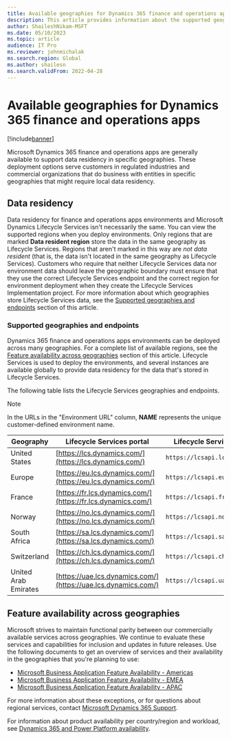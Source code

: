 ```yaml
---
title: Available geographies for Dynamics 365 finance and operations apps
description: This article provides information about the supported geographies and endpoints for Microsoft Dynamics 365 finance and operations apps.
author: ShaileshNikam-MSFT
ms.date: 05/10/2023
ms.topic: article
audience: IT Pro
ms.reviewer: johnmichalak
ms.search.region: Global
ms.author: shailesn
ms.search.validFrom: 2022-04-28
---
```


# Available geographies for Dynamics 365 finance and operations apps

[!include[banner](../includes/banner.md)]

Microsoft Dynamics 365 finance and operations apps are generally available to support data residency in specific geographies. These deployment options serve customers in regulated industries and commercial organizations that do business with entities in specific geographies that might require local data residency.

## Data residency

Data residency for finance and operations apps environments and Microsoft Dynamics Lifecycle Services isn't necessarily the same. You can view the supported regions when you deploy environments. Only regions that are marked **Data resident region** store the data in the same geography as Lifecycle Services. Regions that aren't marked in this way are *not data resident* (that is, the data isn't located in the same geography as Lifecycle Services). Customers who require that neither Lifecycle Services data nor environment data should leave the geographic boundary must ensure that they use the correct Lifecycle Services endpoint and the correct region for environment deployment when they create the Lifecycle Services Implementation project. For more information about which geographies store Lifecycle Services data, see the [Supported geographies and endpoints](#supported-geographies-and-endpoints) section of this article.

### Supported geographies and endpoints

Dynamics 365 finance and operations apps environments can be deployed across many geographies. For a complete list of available regions, see the [Feature availability across geographies](#feature-availability-across-geographies) section of this article. Lifecycle Services is used to deploy the environments, and several instances are available globally to provide data residency for the data that's stored in Lifecycle Services.

The following table lists the Lifecycle Services geographies and endpoints.

> [!NOTE]
> In the URLs in the "Environment URL" column, **NAME** represents the unique customer-defined environment name.

| Geography | Lifecycle Services portal | Lifecycle Services API endpoint | Environment URL |
|-----------|--------------|------------------|----------------------|
| United States | [https://lcs.dynamics.com/](https://lcs.dynamics.com/) | `https://lcsapi.lcs.dynamics.com` | `https://NAME.operations.dynamics.com/` |
| Europe | [https://eu.lcs.dynamics.com/](https://eu.lcs.dynamics.com/) | `https://lcsapi.eu.lcs.dynamics.com` | `https://NAME.operations.eu.dynamics.com/` |
| France | [https://fr.lcs.dynamics.com/](https://fr.lcs.dynamics.com/) | `https://lcsapi.fr.lcs.dynamics.com` | `https://NAME.operations.fr.dynamics.com/` |
| Norway | [https://no.lcs.dynamics.com/](https://no.lcs.dynamics.com/) | `https://lcsapi.no.lcs.dynamics.com` | `https://NAME.operations.no.dynamics.com/` |
| South Africa | [https://sa.lcs.dynamics.com/](https://sa.lcs.dynamics.com/) | `https://lcsapi.sa.lcs.dynamics.com` | `https://NAME.operations.sa.dynamics.com/` |
| Switzerland | [https://ch.lcs.dynamics.com/](https://ch.lcs.dynamics.com/) | `https://lcsapi.ch.lcs.dynamics.com` | `https://NAME.operations.ch.dynamics.com/` |
| United Arab Emirates | [https://uae.lcs.dynamics.com/](https://uae.lcs.dynamics.com/) | `https://lcsapi.uae.lcs.dynamics.com` | `https://NAME.operations.uae.dynamics.com/` |

## Feature availability across geographies

Microsoft strives to maintain functional parity between our commercially available services across geographies. We continue to evaluate these services and capabilities for inclusion and updates in future releases. Use the following documents to get an overview of services and their availability in the geographies that you're planning to use:

* [Microsoft Business Application Feature Availability - Americas](https://aka.ms/bapfunctionalparityamericas)
* [Microsoft Business Application Feature Availability - EMEA](https://aka.ms/bapfunctionalparityemea)
* [Microsoft Business Application Feature Availability - APAC](https://aka.ms/bapfunctionalparityapac)

For more information about these exceptions, or for questions about regional services, contact [Microsoft Dynamics 365 Support](https://dynamics.microsoft.com/support/).

For information about product availability per country/region and workload, see [Dynamics 365 and Power Platform availability](https://dynamics.microsoft.com/availability-reports/).
